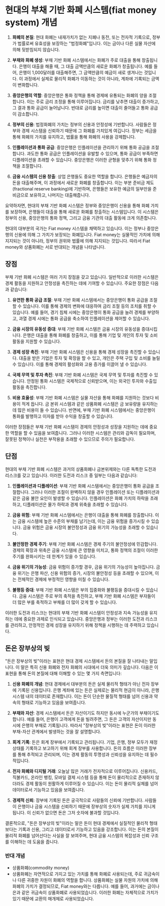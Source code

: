
# 현대의 부채 기반 화폐 시스템(fiat money system) 개념

1. **화폐의 본질**: 현대 화폐는 내재가치가 없는 지폐나 동전, 또는 전자적 기록으로, 정부가 법률로써 유효성을 보장하는 "법정화폐"입니다. 이는 금이나 다른 실물 자산에 의해 뒷받침되지 않습니다.

2. **부채와 화폐 생성**: 부채 기반 화폐 시스템에서는 화폐가 주로 대출을 통해 창출됩니다. 은행이 대출을 해줄 때, 그 대출 금액만큼의 새로운 화폐가 창출됩니다. 예를 들어, 은행이 1,000달러를 대출해주면, 그 금액만큼의 예금이 새로 생겨나는 것입니다. 이 과정에서 실제로 물리적 화폐가 이동하는 것이 아니라, 계좌에 기록되는 금액이 변화합니다.

3. **중앙은행의 역할**: 중앙은행은 통화 정책을 통해 경제에 유통되는 화폐의 양을 조절합니다. 이는 주로 금리 조정을 통해 이루어집니다. 금리를 낮추면 대출이 증가하고, 그 결과 통화 공급이 늘어납니다. 반대로 금리를 높이면 대출이 줄어들고 통화 공급이 감소합니다.

4. **정부의 신용**: 법정화폐의 가치는 정부의 신용과 안정성에 기반합니다. 사람들은 정부와 경제 시스템을 신뢰하기 때문에 그 화폐를 가치있게 여깁니다. 정부는 세금을 통해 화폐의 가치를 유지하고, 법률을 통해 화폐의 사용을 강제합니다.

5. **인플레이션과 통화 공급**: 중앙은행은 인플레이션을 관리하기 위해 통화 공급을 조절합니다. 과도한 통화 공급은 인플레이션을 유발할 수 있으며, 통화 공급이 부족하면 디플레이션을 초래할 수 있습니다. 중앙은행은 이러한 균형을 맞추기 위해 통화 정책을 조절합니다.

6. **금융 시스템의 신용 창출**: 상업 은행들도 중요한 역할을 합니다. 은행들은 예금자의 돈을 대출해주며, 이 과정에서 새로운 화폐를 창출합니다. 이는 부분 준비금 제도(fractional reserve banking)에 기반하며, 은행들은 보유한 예금의 일부만을 준비금으로 보유하고, 나머지는 대출해줍니다.

요약하자면, 현대의 부채 기반 화폐 시스템은 정부와 중앙은행이 신용을 통해 화폐 가치를 보장하며, 은행들이 대출을 통해 새로운 화폐를 창출하는 시스템입니다. 이 시스템은 정부의 신용, 중앙은행의 통화 정책, 그리고 금융 기관의 대출 활동에 크게 의존합니다.

현대의 대부분의 국가는 Fiat money 시스템을 채택하고 있습니다. 이는 정부나 중앙은행의 신용에 의해 그 가치가 보장되는 화폐입니다. Fiat money는 실물적인 가치에 의해 지지되는 것이 아니라, 정부의 권위와 법률에 의해 지지되는 것입니다. 따라서 Fiat money와 상품화폐는 서로 반대되는 개념을 나타냅니다.

## 장점
부채 기반 화폐 시스템은 여러 가지 장점을 갖고 있습니다. 일반적으로 이러한 시스템은 경제 활동을 지원하고 안정성을 촉진하는 데에 기여할 수 있습니다. 주요한 장점은 다음과 같습니다:

1. **유연한 통화 공급 조절**: 부채 기반 화폐 시스템에서는 중앙은행이 통화 공급을 조절할 수 있습니다. 이를 통해 경제의 변화에 대응하여 금리 조절 등의 조치를 취할 수 있습니다. 예를 들어, 경기 침체 시에는 중앙은행이 통화 공급을 늘려 경제를 부양하고, 과열 경제 시에는 통화 공급을 축소하여 인플레이션을 제어할 수 있습니다.

2. **금융 시장의 유동성 증대**: 부채 기반 화폐 시스템은 금융 시장의 유동성을 증대시킵니다. 은행은 대출을 통해 화폐를 창출하고, 이를 통해 기업 및 개인의 투자 및 소비 활동을 지원할 수 있습니다.

3. **경제 성장 촉진**: 부채 기반 화폐 시스템은 신용을 통해 경제 성장을 촉진할 수 있습니다. 대출을 받은 기업은 투자 및 확장을 할 수 있고, 개인은 주택 구입 및 소비를 늘릴 수 있습니다. 이를 통해 경제의 활성화와 고용 증가를 이끌어 낼 수 있습니다.

4. **국제 무역 및 투자 촉진**: 부채 기반 화폐 시스템은 국제 무역 및 투자를 촉진할 수 있습니다. 안정된 통화 시스템은 국제적으로 신뢰받으며, 이는 외국인 투자와 수출입 활동을 촉진합니다.

5. **비용 효율성**: 부채 기반 화폐 시스템은 실물 자산을 통해 화폐를 지원하는 것보다 비용이 적게 듭니다. 금 본위 시스템과 같은 상품화폐 시스템은 금 보유량을 유지하는 데 많은 비용이 들 수 있습니다. 반면에, 부채 기반 화폐 시스템에서는 중앙은행이 통화를 발행하고 이자를 받아 수익을 창출할 수 있습니다.

이러한 장점들은 부채 기반 화폐 시스템이 경제의 안정성과 성장을 지원하는 데에 중요한 역할을 할 수 있음을 보여줍니다. 그러나 이러한 시스템은 관리와 감독이 필요하며, 잘못된 정책이나 실천은 부작용을 초래할 수 있으므로 주의가 필요합니다.


## 단점
현대의 부채 기반 화폐 시스템은 과거의 상품화폐나 금본위제와는 다른 독특한 도전과 리스크를 갖고 있습니다. 이러한 도전과 리스크 중 일부는 다음과 같습니다:

1. **인플레이션과 디플레이션**: 부채 기반 화폐 시스템에서는 중앙은행이 통화 공급을 조절합니다. 그러나 이러한 조절이 완벽하지 않을 경우 인플레이션 또는 디플레이션과 같은 금융 불안 요인이 발생할 수 있습니다. 인플레이션은 화폐 가치의 하락을 초래하고, 디플레이션은 물가 하락과 경제 위축을 초래할 수 있습니다.

2. **금융 위험**: 부채 기반 화폐 시스템에서는 은행이 대출을 통해 화폐를 창출합니다. 이는 금융 시스템에 높은 수준의 부채를 남기는데, 이는 금융 위험을 증가시킬 수 있습니다. 금융 위험은 금융 시장의 불안정성과 금융 위기의 가능성을 초래할 수 있습니다.

3. **불안정한 경제 주기**: 부채 기반 화폐 시스템은 경제 주기의 불안정성에 민감합니다. 경제의 확장과 위축은 금융 시스템에 큰 영향을 미치고, 통화 정책의 조절이 이러한 주기를 완화시키는 데 한계가 있을 수 있습니다.

4. **금융 위기의 가능성**: 금융 위험이 증가할 경우, 금융 위기의 가능성이 높아집니다. 금융 위기는 은행 파산, 신용 위험의 증가, 시장의 불안정성 등을 초래할 수 있으며, 이는 전체적인 경제에 부정적인 영향을 미칠 수 있습니다.

5. **불평등 증대**: 부채 기반 화폐 시스템은 부의 집중화와 불평등을 증대시킬 수 있습니다. 금융 시스템은 주로 부의 축적을 촉진하고, 부채 기반 화폐 시스템은 부자들이 더 많은 부를 축적하고 부채를 더 많이 갖게 할 수 있습니다.

이러한 도전과 리스크는 현대의 부채 기반 화폐 시스템이 안정성과 지속 가능성을 유지하는 데에 중요한 과제로 인식되고 있습니다. 중앙은행과 정부는 이러한 도전과 리스크를 관리하고, 안정적인 경제 성장을 유지하기 위해 정책을 시행하는 데 주력하고 있습니다.

## 돈은 장부상의 빚
"돈은 장부상의 빚"이라는 표현은 현대 경제 시스템에서 돈의 본질을 잘 나타내는 말입니다. 이 말은 특히 신용 화폐와 전자 화폐의 시대에서 더욱 의미가 깊습니다. 다음은 이 표현을 통해 돈의 본질에 대해 이해할 수 있는 몇 가지 측면입니다:

1. **신용 화폐의 개념**: 현대 경제에서 대부분의 돈은 실제 물리적 형태가 아닌 전자 장부에 기록된 신용입니다. 은행 계좌에 있는 돈은 실제로는 물리적 현금이 아니라, 은행 시스템 내의 데이터로 존재합니다. 이는 돈이 단순한 물질적 형태를 넘어 신용과 약속의 형태로 기능하고 있음을 보여줍니다.

2. **부채와 자산**: 경제 시스템에서 돈은 자산이기도 하지만 동시에 누군가의 부채이기도 합니다. 예를 들어, 은행이 고객에게 돈을 빌려주면, 그 돈은 고객의 자산이지만 동시에 은행의 부채로 기록됩니다. 따라서 "장부상의 빚"이라는 표현은 돈이 이러한 부채-자산 관계에서 발생하는 것을 잘 설명합니다.

3. **회계 기록**: 돈은 회계 장부에서 기록되고 관리됩니다. 기업, 은행, 정부 모두가 재정 상태를 기록하고 보고하기 위해 회계 장부를 사용합니다. 돈의 흐름은 이러한 장부를 통해 추적되고 관리되며, 이는 경제 활동의 투명성과 신뢰성을 유지하는 데 필수적입니다.

4. **전자 화폐와 디지털 거래**: 오늘날 많은 거래가 전자적으로 이루어집니다. 신용카드, 직불카드, 온라인 뱅킹, 모바일 결제 시스템 등을 통해 돈이 물리적으로 존재하지 않더라도 경제 활동이 원활하게 이루어질 수 있습니다. 이는 돈이 물리적 실체를 넘어 데이터로서 기능하고 있음을 보여줍니다.

5. **경제적 신뢰**: 장부에 기록된 돈은 궁극적으로 사람들의 신뢰에 기반합니다. 사람들이 은행이나 금융 시스템을 신뢰하기 때문에 장부상의 숫자가 실제 가치를 지니게 됩니다. 이 신뢰가 없으면 돈은 그저 숫자에 불과할 것입니다.

결론적으로, "돈은 장부상의 빚"이라는 말은 돈이 현대 경제에서 실질적인 물리적 형태보다는 기록과 신용, 그리고 데이터로서 기능하고 있음을 강조합니다. 이는 돈의 본질이 물리적 화폐를 넘어선다는 사실을 잘 보여주며, 현대 금융 시스템의 복잡성과 신뢰 구조를 이해하는 데 도움을 줍니다.


### 반대 개념
- 상품화폐(commodity money)
- 상품화폐는 자연적으로 가지고 있는 가치를 통해 화폐로 사용되는데, 주로 귀금속이나 다른 귀중한 자원이 화폐의 역할을 합니다. 상품화폐는 실물 자원의 가치에 의해 화폐의 가치가 결정되므로, Fiat money와는 다릅니다. 예를 들어, 과거에는 금이나 은과 같은 귀금속이 상품화폐로 사용되었습니다. 이러한 화폐는 자체적으로 가치가 있기 때문에 교환의 매개체로 사용되었습니다.



